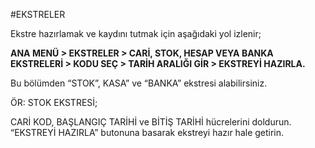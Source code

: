 #EKSTRELER

Ekstre hazırlamak ve kaydını tutmak için aşağıdaki yol izlenir;

**ANA MENÜ > EKSTRELER > CARİ, STOK, HESAP VEYA BANKA EKSTRELERİ > KODU SEÇ > TARİH ARALIĞI GİR > EKSTREYİ HAZIRLA.**

Bu bölümden “STOK”, KASA” ve “BANKA” ekstresi alabilirsiniz.

ÖR: STOK EKSTRESİ;

CARİ KOD, BAŞLANGIÇ TARİHİ ve BİTİŞ TARİHİ hücrelerini doldurun. “EKSTREYİ HAZIRLA” butonuna basarak ekstreyi hazır hale getirin.